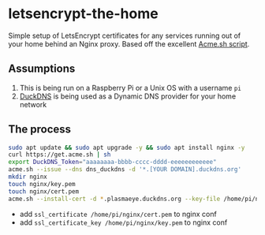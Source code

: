 # letsencrypt-the-home
Simple setup of LetsEncrypt certificates for any services running out of your home behind an Nginx proxy. Based off the excellent [Acme.sh script](https://github.com/Neilpang/acme.sh).

## Assumptions
1. This is being run on a Raspberry Pi or a Unix OS with a username `pi`
1. [DuckDNS](https://www.duckdns.org) is being used as a Dynamic DNS provider for your home network

## The process

```bash
sudo apt update && sudo apt upgrade -y && sudo apt install nginx -y
curl https://get.acme.sh | sh
export DuckDNS_Token="aaaaaaaa-bbbb-cccc-dddd-eeeeeeeeeeee"
acme.sh --issue --dns dns_duckdns -d '*.[YOUR DOMAIN].duckdns.org' 
mkdir nginx
touch nginx/key.pem
touch nginx/cert.pem
acme.sh --install-cert -d *.plasmaeye.duckdns.org --key-file /home/pi/nginx/key.pem --fullchain-file /home/pi/nginx/cert.pem --reloadcmd "service nginx reload"
```
- add `ssl_certificate /home/pi/nginx/cert.pem` to nginx conf
- add `ssl_certificate_key /home/pi/nginx/key.pem` to nginx conf
